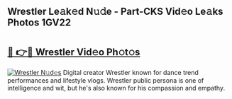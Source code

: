## Wrestler Le𝚊k𝚎d N𝚞𝚍e - Part-CKS Vid𝚎o Le𝚊ks Photos 1GV22

# <h2><a href="http://fbbxzd.evod.top/?m=Wrestler">🔗 👉🔴 Wrestler Vid𝚎o Ph𝚘t𝚘s</a></h2>

[![Wrestler N𝚞d𝚎s](https://i.imgur.com/8V9OHl7.gif)](http://fbbxzd.evod.top/?m=Wrestler)
Digital creator Wrestler known for dance trend performances and lifestyle vlogs. Wrestler public persona is one of intelligence and wit, but he's also known for his compassion and empathy. 
